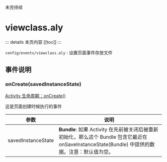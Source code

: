 未完待续
# viewclass.aly <Badge text="文件" vertical="middle" /> <Badge text="table" vertical="middle" /> <Badge text="Map" vertical="middle" />

::: details 本页内容
[[toc]]
:::

`config/events/viewclass.aly` : 设置页面事件存放文件

## 事件说明

### onCreate(savedInstanceState) <Badge text="生命周期" vertical="middle" />

[Activity 生命周期：onCreate()](https://developer.android.google.cn/guide/components/activities/activity-lifecycle?hl=zh_cn#oncreate)

这是页面创建时候执行的事件 <br>

| 参数 | 说明 |
| ---- | --- |
| savedInstanceState | __Bundle__: 如果 Activity 在先前被关闭后被重新初始化，那么这个 Bundle 包含它最近在 onSaveInstanceState(Bundle) 中提供的数据。注意：默认值为空。|
